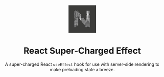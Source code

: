 <p align="center">
  <a href="https://github.com/WeAreNova"><img src="https://github.com/WeAreNova/mui-data-table/raw/main/docs/assets/favicon.png" height="90px"></a>
</p>
<h1 align="center">
  React Super-Charged Effect
</h1>

<div align="center">

A super-charged React `useEffect` hook for use with server-side rendering to make preloading state a breeze.

</div>
